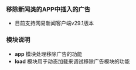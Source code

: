 ### 移除新闻类的APP中插入的广告

* 目前支持网易新闻客户端v29.1版本

### 模块说明
* __app__ 模块处理移除广告的功能
* __load__ 模块用于动态加载来调试移除广告模块的功能